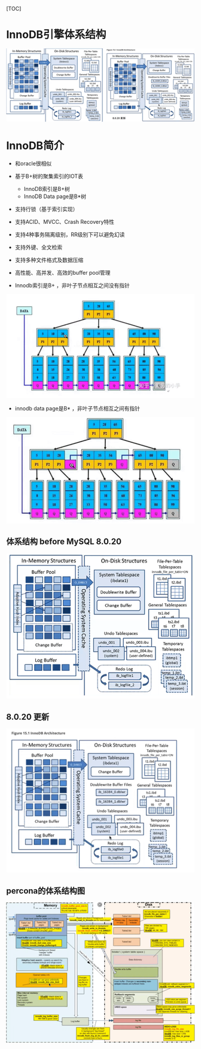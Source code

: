 [TOC]

# InnoDB引擎体系结构

![ ](.pics/clip_image003.png)

#  

# InnoDB简介

- 和oracle很相似

- 基于B+树的聚集索引的IOT表

  - InnoDB索引是B+树
  - InnoDB Data page是B*树

- 支持行锁（基于索引实现）

- 支持ACID、MVCC、Crash Recovery特性

- 支持4种事务隔离级别，RR级别下可以避免幻读

- 支持外键、全文检索

- 支持多种文件格式及数据压缩

- 高性能、高并发、高效的buffer pool管理

 

 

- Innodb索引是B+ ，非叶子节点相互之间没有指针

![ ](.pics/clip_image004.png)

- innodb data page是B* ，非叶子节点相互之间有指针

![ ](.pics/clip_image005.png)

 

## 体系结构 before MySQL 8.0.20

![ ](.pics/clip_image006.png)

 

## 8.0.20 更新

![ ](.pics/clip_image007.png)



## percona的体系结构图

![ ](.pics/clip_image008.png)

 